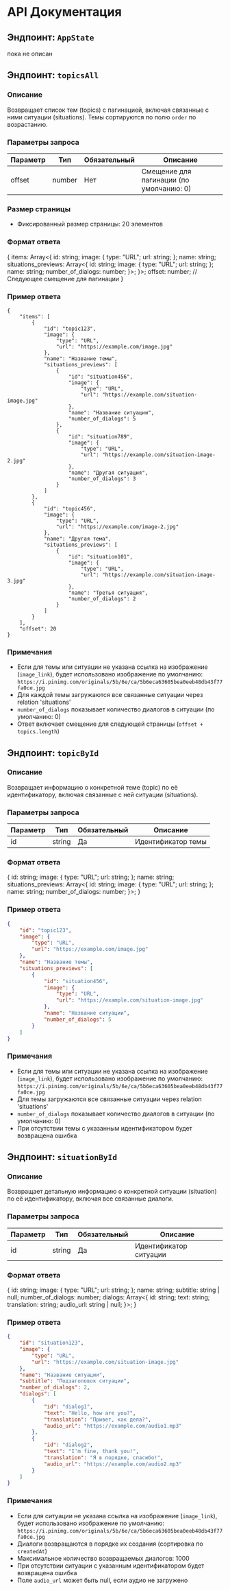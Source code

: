 # API Документация

## Эндпоинт: `AppState`
пока не описан

## Эндпоинт: `topicsAll`

### Описание
Возвращает список тем (topics) с пагинацией, включая связанные с ними ситуации (situations). Темы сортируются по полю `order` по возрастанию.

### Параметры запроса
| Параметр | Тип    | Обязательный | Описание                                    |
|----------|--------|--------------|---------------------------------------------|
| offset   | number | Нет          | Смещение для пагинации (по умолчанию: 0)   |

### Размер страницы
- Фиксированный размер страницы: 20 элементов

### Формат ответа
{
    items: Array<{
        id: string;
        image: {
            type: "URL";
            url: string;
        };
        name: string;
        situations_previews: Array<{
            id: string;
            image: {
                type: "URL";
                url: string;
            };
            name: string;
            number_of_dialogs: number;
        }>;
    }>;
    offset: number; // Следующее смещение для пагинации
}


### Пример ответа
```
{
    "items": [
        {
            "id": "topic123",
            "image": {
                "type": "URL",
                "url": "https://example.com/image.jpg"
            },
            "name": "Название темы",
            "situations_previews": [
                {
                    "id": "situation456",
                    "image": {
                        "type": "URL",
                        "url": "https://example.com/situation-image.jpg"
                    },
                    "name": "Название ситуации",
                    "number_of_dialogs": 5
                },
                {
                    "id": "situation789",
                    "image": {
                        "type": "URL",
                        "url": "https://example.com/situation-image-2.jpg"
                    },
                    "name": "Другая ситуация",
                    "number_of_dialogs": 3
                }
            ]
        },
        {
            "id": "topic456",
            "image": {
                "type": "URL",
                "url": "https://example.com/image-2.jpg"
            },
            "name": "Другая тема",
            "situations_previews": [
                {
                    "id": "situation101",
                    "image": {
                        "type": "URL",
                        "url": "https://example.com/situation-image-3.jpg"
                    },
                    "name": "Третья ситуация",
                    "number_of_dialogs": 2
                }
            ]
        }
    ],
    "offset": 20
}
```

### Примечания
- Если для темы или ситуации не указана ссылка на изображение (`image_link`), будет использовано изображение по умолчанию: `https://i.pinimg.com/originals/5b/6e/ca/5b6eca63605bea0eeb48db43f77fa0ce.jpg`
- Для каждой темы загружаются все связанные ситуации через relation 'situations'
- `number_of_dialogs` показывает количество диалогов в ситуации (по умолчанию: 0)
- Ответ включает смещение для следующей страницы (`offset + topics.length`)


## Эндпоинт: `topicById`

### Описание
Возвращает информацию о конкретной теме (topic) по её идентификатору, включая связанные с ней ситуации (situations).

### Параметры запроса
| Параметр | Тип    | Обязательный | Описание                    |
|----------|--------|--------------|----------------------------|
| id       | string | Да           | Идентификатор темы         |

### Формат ответа
{
    id: string;
    image: {
        type: "URL";
        url: string;
    };
    name: string;
    situations_previews: Array<{
        id: string;
        image: {
            type: "URL";
            url: string;
        };
        name: string;
        number_of_dialogs: number;
    }>;
}

### Пример ответа
```json
{
    "id": "topic123",
    "image": {
        "type": "URL",
        "url": "https://example.com/image.jpg"
    },
    "name": "Название темы",
    "situations_previews": [
        {
            "id": "situation456",
            "image": {
                "type": "URL",
                "url": "https://example.com/situation-image.jpg"
            },
            "name": "Название ситуации",
            "number_of_dialogs": 5
        }
    ]
}
```

### Примечания
- Если для темы или ситуации не указана ссылка на изображение (`image_link`), будет использовано изображение по умолчанию: `https://i.pinimg.com/originals/5b/6e/ca/5b6eca63605bea0eeb48db43f77fa0ce.jpg`
- Для темы загружаются все связанные ситуации через relation 'situations'
- `number_of_dialogs` показывает количество диалогов в ситуации (по умолчанию: 0)
- При отсутствии темы с указанным идентификатором будет возвращена ошибка

## Эндпоинт: `situationById`

### Описание
Возвращает детальную информацию о конкретной ситуации (situation) по её идентификатору, включая все связанные диалоги.

### Параметры запроса
| Параметр | Тип    | Обязательный | Описание                    |
|----------|--------|--------------|----------------------------|
| id       | string | Да           | Идентификатор ситуации     |

### Формат ответа
{
    id: string;
    image: {
        type: "URL";
        url: string;
    };
    name: string;
    subtitle: string | null;
    number_of_dialogs: number;
    dialogs: Array<{
        id: string;
        text: string;
        translation: string;
        audio_url: string | null;
    }>;
}

### Пример ответа
```json
{
    "id": "situation123",
    "image": {
        "type": "URL",
        "url": "https://example.com/situation-image.jpg"
    },
    "name": "Название ситуации",
    "subtitle": "Подзаголовок ситуации",
    "number_of_dialogs": 2,
    "dialogs": [
        {
            "id": "dialog1",
            "text": "Hello, how are you?",
            "translation": "Привет, как дела?",
            "audio_url": "https://example.com/audio1.mp3"
        },
        {
            "id": "dialog2",
            "text": "I'm fine, thank you!",
            "translation": "Я в порядке, спасибо!",
            "audio_url": "https://example.com/audio2.mp3"
        }
    ]
}
```

### Примечания
- Если для ситуации не указана ссылка на изображение (`image_link`), будет использовано изображение по умолчанию: `https://i.pinimg.com/originals/5b/6e/ca/5b6eca63605bea0eeb48db43f77fa0ce.jpg`
- Диалоги возвращаются в порядке их создания (сортировка по `createdAt`)
- Максимальное количество возвращаемых диалогов: 1000
- При отсутствии ситуации с указанным идентификатором будет возвращена ошибка
- Поле `audio_url` может быть null, если аудио не загружено